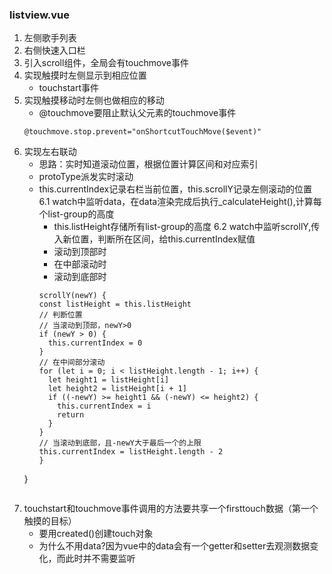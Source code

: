 ### listview.vue
1. 左侧歌手列表
2. 右侧快速入口栏
3. 引入scroll组件，全局会有touchmove事件
4. 实现触摸时左侧显示到相应位置
	- touchstart事件
5. 实现触摸移动时左侧也做相应的移动
	- @touchmove要阻止默认父元素的touchmove事件
	``` 
	@touchmove.stop.prevent="onShortcutTouchMove($event)"
	```
6. 实现左右联动
	- 思路：实时知道滚动位置，根据位置计算区间和对应索引
	- protoType派发实时滚动
	- this.currentIndex记录右栏当前位置，this.scrollY记录左侧滚动的位置
	6.1 watch中监听data，在data渲染完成后执行_calculateHeight(),计算每个list-group的高度
		- this.listHeight存储所有list-group的高度
	6.2 watch中监听scrollY,传入新位置，判断所在区间，给this.currentIndex赋值
		- 滚动到顶部时
		- 在中部滚动时
		- 滚动到底部时
		```
	  scrollY(newY) {
	    const listHeight = this.listHeight
	    // 判断位置
	    // 当滚动到顶部，newY>0
	    if (newY > 0) {
	      this.currentIndex = 0
	    }
	    // 在中间部分滚动
	    for (let i = 0; i < listHeight.length - 1; i++) {
	      let height1 = listHeight[i]
	      let height2 = listHeight[i + 1]
	      if ((-newY) >= height1 && (-newY) <= height2) {
	        this.currentIndex = i
	        return
	      }
	    }
	    // 当滚动到底部，且-newY大于最后一个的上限
	    this.currentIndex = listHeight.length - 2
	  }
	}
	```

7. touchstart和touchmove事件调用的方法要共享一个firsttouch数据（第一个触摸的目标）
	- 要用created()创建touch对象
	- 为什么不用data?因为vue中的data会有一个getter和setter去观测数据变化，而此时并不需要监听